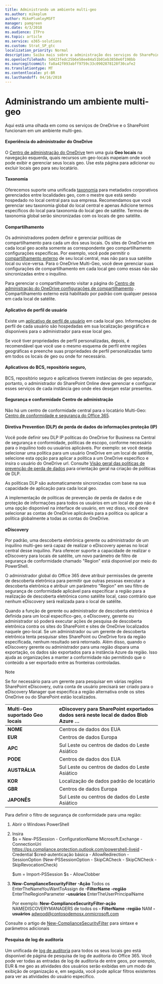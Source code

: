 ```yaml
---
title: Administrando um ambiente multi-geo
ms.author: mikeplum
author: MikePlumleyMSFT
manager: pamgreen
ms.date: 4/3/2018
ms.audience: ITPro
ms.topic: article
ms.service: o365-solutions
ms.custom: Strat_SP_gtc
localization_priority: Normal
description: Saiba mais sobre a administração dos serviços do SharePoint e OneDrive em um ambiente multi-geo.
ms.openlocfilehash: 5d423fedc25b6e58ee84a51b01eb3858e6f198bb
ms.sourcegitcommit: fa8a42f093abff9759c33c0902878128f30cafe2
ms.translationtype: MT
ms.contentlocale: pt-BR
ms.lasthandoff: 04/16/2018
---
```

# <a name="administering-a-multi-geo-environment"></a>Administrando um ambiente multi-geo

Aqui está uma olhada em como os serviços de OneDrive e o SharePoint funcionam em um ambiente multi-geo.

#### <a name="onedrive-administrator-experience"></a>Experiência do administrador do OneDrive

O [Centro de administração do OneDrive](https://admin.onedrive.com) tem uma guia **Geo locais** na navegação esquerda, quais recursos um geo-locais mapeiam onde você pode exibir e gerenciar seus locais geo. Use esta página para adicionar ou excluir locais geo para seu locatário.

#### <a name="taxonomy"></a>Taxonomia

Oferecemos suporte uma unificada [taxonomia](https://support.office.com/article/A180FA28-6405-4679-9EC3-81D2028C4EFC) para metadados corporativos gerenciados entre localidades geo, com o mestre que está sendo hospedado no local central para sua empresa. Recomendamos que você gerenciar seu taxonomia global do local central e apenas Adicione termos específicos do local para taxonomia do local geo de satélite. Termos de taxonomia global serão sincronizadas com os locais de geo satélite.

#### <a name="sharing"></a>Compartilhamento

Os administradores podem definir e gerenciar políticas de compartilhamento para cada um dos seus locais. Os sites de OneDrive em cada local geo aceita somente as correspondente geo compartilhamento configurações específicas. Por exemplo, você pode permitir o [compartilhamento externo](https://support.office.com/article/C8A462EB-0723-4B0B-8D0A-70FEAFE4BE85) de seu local central, mas não para sua satélite local ou vice-versa. Para o OneDrive Multi-Geo, você deve gerenciar suas configurações de compartilhamento em cada local geo como essas não são sincronizadas entre o inquilino.

Para gerenciar o compartilhamento visitar a página do [Centro de administração do OneDrive configurações de compartilhamento](https://admin.onedrive.com/?v=SharingSettings) . Compartilhamento externo está habilitado por padrão com qualquer pessoa em cada local de satélite.

#### <a name="user-profile-application"></a>Aplicativo de perfil de usuário

Existe um [aplicativo de perfil de usuário](https://support.office.com/article/494bec9c-6654-41f0-920f-f7f937ea9723) em cada local geo. Informações de perfil de cada usuário são hospedadas em sua localização geográfica e disponíveis para o administrador para esse local geo.

Se você tiver propriedades de perfil personalizadas, depois, é recomendável que você use o mesmo esquema de perfil entre regiões geográficas e preenche suas propriedades de perfil personalizadas tanto em todos os locais de geo ou onde for necessário.

#### <a name="bcs-secure-store-apps"></a>Aplicativos do BCS, repositório seguro,

BCS, repositório seguro e aplicativos tiverem instâncias de geo separado, portanto, o administrador do SharePoint Online deve gerenciar e configurar esses serviços de cada instância geo onde eles desejam estar presentes.

#### <a name="security-and-compliance-admin-center"></a>Segurança e conformidade Centro de administração

Não há um centro de conformidade central para o locatário Multi-Geo: [Centro de conformidade e segurança do Office 365](https://protection.office.com/?rfr=AdminCenter\#/homepage).

#### <a name="information-protection-ip-data-loss-prevention-dlp-policy"></a>Diretiva Prevention (DLP) de perda de dados do informações proteção (IP)

Você pode definir seu DLP IP políticas do OneDrive for Business na Central de segurança e conformidade, políticas de escopo, conforme necessário para o inquilino todo ou usuários aplicáveis. Por exemplo: se você deseja selecionar uma política para um usuário OneDrive em um local de satélite, selecione esta opção para aplicar a política a um OneDrive específico e insira o usuário do OneDrive url. Consulte [Visão geral das políticas de prevenção de perda de dados](https://support.office.com/article/1966b2a7-d1e2-4d92-ab61-42efbb137f5e) para orientação geral na criação de políticas de DLP.

As políticas DLP são automaticamente sincronizadas com base na sua capacidade de aplicação para cada local geo.

A implementação de políticas de prevenção de perda de dados e de proteção de informações para todos os usuários em um local de geo não é uma opção disponível na interface de usuário, em vez disso, você deve selecionar as contas de OneDrive aplicáveis para a política ou aplicar a política globalmente a todas as contas do OneDrive.

#### <a name="ediscovery"></a>eDiscovery 

Por padrão, uma descoberta eletrônica gerente ou administrador de um inquilino multi-geo será capaz de realizar o eDiscovery apenas no local central desse inquilino. Para oferecer suporte a capacidade de realizar o eDiscovery para locais de satélite, um novo parâmetro de filtro de segurança de conformidade chamado "Region" está disponível por meio do PowerShell.

O administrador global do Office 365 deve atribuir permissões de gerente de descoberta eletrônica para permitir que outras pessoas executar a descoberta eletrônica e atribuir um parâmetro "Region" em seu filtro de segurança de conformidade aplicável para especificar a região para a realização de descoberta eletrônica como satélite local, caso contrário que nenhum eDiscovery será realizada para o local de satélite.

Quando a função de gerente ou administrador de descoberta eletrônica é definida para um local específico-geo, o eDiscovery, gerente ou administrador só poderá executar ações de pesquisa de descoberta eletrônica contra os sites do SharePoint e sites de OneDrive localizados naquele geo-local. Se um administrador ou um gerente de descoberta eletrônica tenta pesquisar sites SharePoint ou OneDrive fora da região especificada, nenhum resultado será retornado. Além disso, quando o eDiscovery gerente ou administrador para uma região dispara uma exportação, os dados são exportados para a instância Azure da região. Isso ajuda as organizações a manter a conformidade não permitindo que o conteúdo a ser exportado entre as fronteiras controladas.

> [!NOTE]
> Se for necessário para um gerente para pesquisar em várias regiões SharePoint eDiscovery, outra conta de usuário precisará ser criado para o eDiscovery Manager que especifica a região alternativa onde os sites OneDrive ou do SharePoint estão localizados.

<table>
<thead>
<tr class="header">
<th align="left"><strong>Multi-Geo suportado Geo locais</strong></th>
<th align="left"><strong>eDiscovery para SharePoint exportados dados será neste local de dados Blob Azure …</strong></th>
</tr>
</thead>
<tbody>
<tr class="odd">
<td align="left"><strong>NOME</strong></td>
<td align="left">Centros de dados dos EUA</td>
</tr>
<tr class="even">
<td align="left"><strong>EUR</strong></td>
<td align="left">Centros de dados Europa</td>
</tr>
<tr class="odd">
<td align="left"><strong>APC</strong></td>
<td align="left">Sul Leste ou centros de dados do Leste Asiático</td>
</tr>
<tr class="even">
<td align="left"><strong>PODE</strong></td>
<td align="left">Centros de dados dos EUA</td>
</tr>
<tr class="odd">
<td align="left"><strong>AUSTRÁLIA</strong></td>
<td align="left">Sul Leste ou centros de dados do Leste Asiático</td>
</tr>
<tr class="even">
<td align="left"><strong>KOR</strong></td>
<td align="left">Localização de dados padrão de locatário</td>
</tr>
<tr class="odd">
<td align="left"><strong>GBR</strong></td>
<td align="left">Centros de dados Europa</td>
</tr>
<tr class="even">
<td align="left"><strong>JAPONÊS</strong></td>
<td align="left">Sul Leste ou centros de dados do Leste Asiático</td>
</tr>
</tbody>
</table>

Para definir o filtro de segurança de conformidade para uma região:

1.  Abrir o Windows PowerShell

2.  Insira   
    $s = New-PSSession - ConfigurationName Microsoft.Exchange - ConnectionUri <https://ps.compliance.protection.outlook.com/powershell-liveid> -Credential $cred-autenticação básica - AllowRedirection - SessionOption (New-PSSessionOption - SkipCACheck - SkipCNCheck - SkipRevocationCheck)

    $um = Import-PSSession $s - AllowClobber  

3.  **New-ComplianceSecurityFilter** **-Ação** Todos os EnterTheNameYouWantToAssign de **-FilterName** **-região** EnterTheRegionParameter **-usuários** EnterTheUserPrincipalName

    Por exemplo: **New-ComplianceSecurityFilter-ação** NAMEDISCOVERYMANAGERS de todos os **- FilterName** **-região** NAM **-usuários** adwood@contosodemosx.onmicrosoft.com

Consulte o artigo de [New-ComplianceSecurityFilter](https://technet.microsoft.com/library/mt210915(v=exchg.160).aspx) para sintaxe e parâmetros adicionais

#### <a name="audit-log-search"></a>Pesquisa de log de auditoria

Um unificada de [log de auditoria](https://support.office.com/article/0d4d0f35-390b-4518-800e-0c7ec95e946c) para todos os seus locais geo está disponível de página de pesquisa de log de auditoria do Office 365. Você pode ver todas as entradas de log de auditoria de entre geos, por exemplo, EUR & me geo as atividades dos usuários serão exibidas em um modo de exibição de organização e, em seguida, você pode aplicar filtros existentes para ver as atividades do usuário específico.
